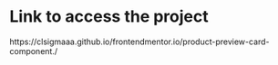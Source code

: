 <h1>Link to access the project</h1>
https://clsigmaaa.github.io/frontendmentor.io/product-preview-card-component./
